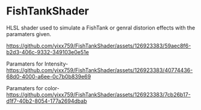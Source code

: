 # FishTankShader
HLSL shader used to simulate a FishTank or genral distorion effects with the paramaters given.

https://github.com/yixx759/FishTankShader/assets/126923383/59aec8f6-b2d3-406c-9332-349103e0e51e

Paramaters for Intensity-
https://github.com/yixx759/FishTankShader/assets/126923383/40774436-68d0-4000-a6ee-0c7b0b839e69

Paramaters for color-
https://github.com/yixx759/FishTankShader/assets/126923383/7cb26b17-d1f7-40b2-8054-177a2694dbab

